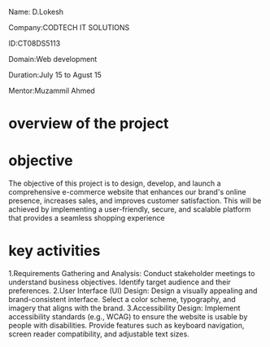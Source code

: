   Name: D.Lokesh 
  
  Company:CODTECH IT SOLUTIONS
  
  ID:CT08DS5113
  
  Domain:Web development
  
  Duration:July 15 to Agust 15
  
 Mentor:Muzammil Ahmed
 # overview of the project
 # objective
 The objective of this project is to design, develop, and launch a comprehensive e-commerce website that enhances our brand's online presence, increases sales, and improves customer satisfaction. This will be achieved by implementing a user-friendly, secure, and scalable platform that provides a seamless shopping experience
 # key activities
 1.Requirements Gathering and Analysis:
Conduct stakeholder meetings to understand business objectives.
Identify target audience and their preferences.
2.User Interface (UI) Design:
Design a visually appealing and brand-consistent interface.
Select a color scheme, typography, and imagery that aligns with the brand.
3.Accessibility Design:
Implement accessibility standards (e.g., WCAG) to ensure the website is usable by people with disabilities.
Provide features such as keyboard navigation, screen reader compatibility, and adjustable text sizes.

 
 



